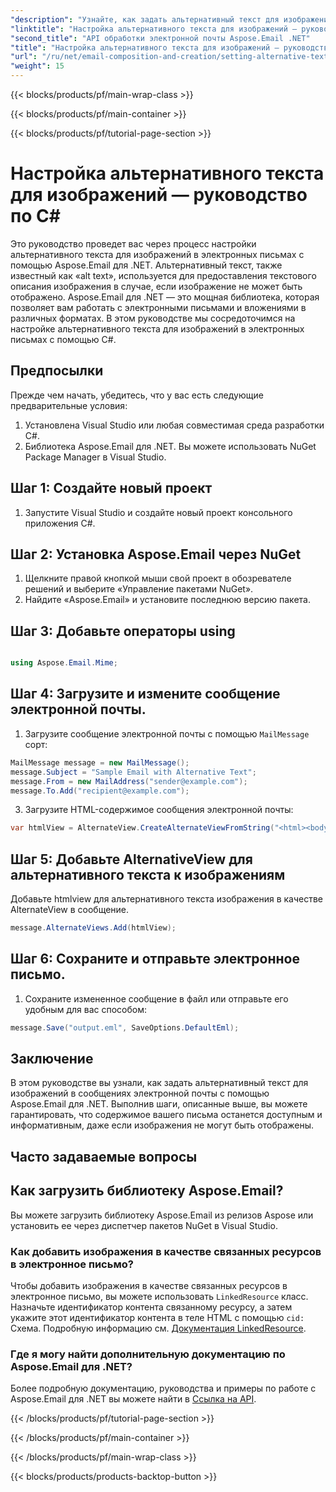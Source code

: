 ```yaml
---
"description": "Узнайте, как задать альтернативный текст для изображений в электронных письмах с помощью Aspose.Email для .NET. Обеспечьте доступность с помощью понятного альтернативного текста. Документация и код включены."
"linktitle": "Настройка альтернативного текста для изображений — руководство по C#"
"second_title": "API обработки электронной почты Aspose.Email .NET"
"title": "Настройка альтернативного текста для изображений — руководство по C#"
"url": "/ru/net/email-composition-and-creation/setting-alternative-text-for-images-csharp-guide/"
"weight": 15
---
```


{{< blocks/products/pf/main-wrap-class >}}

{{< blocks/products/pf/main-container >}}

{{< blocks/products/pf/tutorial-page-section >}}

# Настройка альтернативного текста для изображений — руководство по C#


Это руководство проведет вас через процесс настройки альтернативного текста для изображений в электронных письмах с помощью Aspose.Email для .NET. Альтернативный текст, также известный как «alt text», используется для предоставления текстового описания изображения в случае, если изображение не может быть отображено. Aspose.Email для .NET — это мощная библиотека, которая позволяет вам работать с электронными письмами и вложениями в различных форматах. В этом руководстве мы сосредоточимся на настройке альтернативного текста для изображений в электронных письмах с помощью C#.

## Предпосылки

Прежде чем начать, убедитесь, что у вас есть следующие предварительные условия:

1. Установлена Visual Studio или любая совместимая среда разработки C#.
2. Библиотека Aspose.Email для .NET. Вы можете использовать NuGet Package Manager в Visual Studio.

## Шаг 1: Создайте новый проект

1. Запустите Visual Studio и создайте новый проект консольного приложения C#.

## Шаг 2: Установка Aspose.Email через NuGet

1. Щелкните правой кнопкой мыши свой проект в обозревателе решений и выберите «Управление пакетами NuGet».
2. Найдите «Aspose.Email» и установите последнюю версию пакета.

## Шаг 3: Добавьте операторы using

```csharp

using Aspose.Email.Mime;
```

## Шаг 4: Загрузите и измените сообщение электронной почты.

1. Загрузите сообщение электронной почты с помощью `MailMessage` сорт:

```csharp
MailMessage message = new MailMessage();
message.Subject = "Sample Email with Alternative Text";
message.From = new MailAddress("sender@example.com");
message.To.Add("recipient@example.com");
```

3. Загрузите HTML-содержимое сообщения электронной почты:

```csharp
var htmlView = AlternateView.CreateAlternateViewFromString("<html><body><img src='cid:logo.jpg' alt='Company Logo'></body></html>", null, "text/html");
```

## Шаг 5: Добавьте AlternativeView для альтернативного текста к изображениям

Добавьте htmlview для альтернативного текста изображения в качестве AlternateView в сообщение. 
```csharp
message.AlternateViews.Add(htmlView);
```

## Шаг 6: Сохраните и отправьте электронное письмо.

1. Сохраните измененное сообщение в файл или отправьте его удобным для вас способом:

```csharp
message.Save("output.eml", SaveOptions.DefaultEml);
```

## Заключение

В этом руководстве вы узнали, как задать альтернативный текст для изображений в сообщениях электронной почты с помощью Aspose.Email для .NET. Выполнив шаги, описанные выше, вы можете гарантировать, что содержимое вашего письма останется доступным и информативным, даже если изображения не могут быть отображены.

## Часто задаваемые вопросы

## Как загрузить библиотеку Aspose.Email?

Вы можете загрузить библиотеку Aspose.Email из релизов Aspose или установить ее через диспетчер пакетов NuGet в Visual Studio.

### Как добавить изображения в качестве связанных ресурсов в электронное письмо?

Чтобы добавить изображения в качестве связанных ресурсов в электронное письмо, вы можете использовать `LinkedResource` класс. Назначьте идентификатор контента связанному ресурсу, а затем укажите этот идентификатор контента в теле HTML с помощью `cid:` Схема. Подробную информацию см. [Документация LinkedResource](https://reference.aspose.com/email/net/aspose.email/linkedresource/).
### Где я могу найти дополнительную документацию по Aspose.Email для .NET?

Более подробную документацию, руководства и примеры по работе с Aspose.Email для .NET вы можете найти в [Ссылка на API](https://reference.aspose.com/email/net/).

{{< /blocks/products/pf/tutorial-page-section >}}

{{< /blocks/products/pf/main-container >}}

{{< /blocks/products/pf/main-wrap-class >}}

{{< blocks/products/products-backtop-button >}}